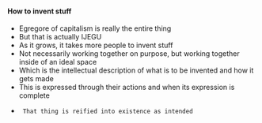 #### How to invent stuff

* Egregore of capitalism is really the entire thing
*    But that is actually IJEGU
*  As it grows, it takes more people to invent stuff
*    Not necessarily working together on purpose, but working together inside of an ideal space 
*    Which is the intellectual description of what is to be invented and how it gets made
*    This is expressed through their actions and when its expression is complete
*      That thing is reified into existence as intended


